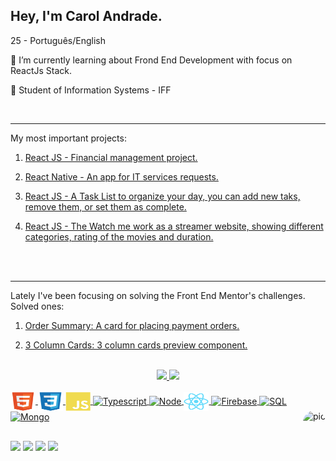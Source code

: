 ## Hey, I'm Carol Andrade.
25 - Português/English
<p> 🌱 I’m currently learning about Frond End Development with focus on ReactJs Stack.</p>
<p>🏫 Student of Information Systems - IFF</p>

<br>
<hr>
<p> My most important projects:</p>
<ol> 
  <li> <a href="https://github.com/carol-andradech/dtmoney"><p>React JS - Financial management project. </p> </a> </li> 
  <li> <a href="https://github.com/carol-andradech/rockethelp"><p>React Native - An app for IT services requests. </p> </a></li> 
   <li> <a href="https://github.com/carol-andradech/Desafio-Task-List"><p>React JS - A Task List to organize your day, you can add new taks, remove them, or set them as complete.</p> </a></li> 
  <li> <a href="https://github.com/carol-andradech/Desafio-WatchMe"><p>React JS - The Watch me work as a streamer website, showing different categories, rating of the movies and duration.</p> </a></li> 
</ol>

<br>
<br>
<hr>
<p> Lately I've been focusing on solving the Front End Mentor's challenges. Solved ones:</p>
<ol> 
  <li> <a href="https://github.com/carol-andradech/Challenge-OrderSummary"><p>Order Summary: A card for placing payment orders. </p> </a> </li> 
  <li> <a href="https://github.com/carol-andradech/Challenge-3-column-preview-card-component"><p>3 Column Cards: 3 column cards preview component. </p> </a></li> 
</ol>

<br>


<div align="center">
  <a href="https://github.com/carol-andradech">
  <img height="180em" src="https://github-readme-stats.vercel.app/api?username=carol-andradech&show_icons=true&theme=dracula&include_all_commits=true&count_private=true"/>
  <img height="180em" src="https://github-readme-stats.vercel.app/api/top-langs/?username=carol-andradech&layout=compact&langs_count=7&theme=dracula"/>
</div>
<div style="display: inline_block"><br>
  <img align="center" alt="HTML" height="30" width="40" src="https://raw.githubusercontent.com/devicons/devicon/master/icons/html5/html5-original.svg">
  <img align="center" alt="CSS" height="30" width="40" src="https://raw.githubusercontent.com/devicons/devicon/master/icons/css3/css3-original.svg">
  <img align="center" alt="Js" height="30" width="40" src="https://raw.githubusercontent.com/devicons/devicon/master/icons/javascript/javascript-plain.svg">
  <img align="center" alt="Typescript" height="30" width="40" src="https://cdn.jsdelivr.net/gh/devicons/devicon/icons/typescript/typescript-original.svg" />      
  <img align="center" alt="Node" height="50" width="40" src="https://cdn.jsdelivr.net/gh/devicons/devicon/icons/nodejs/nodejs-plain-wordmark.svg">
  <img align="center" alt="React" height="30" width="40" src="https://raw.githubusercontent.com/devicons/devicon/master/icons/react/react-original.svg">
 <img align="center" alt="Firebase" height="30" width="40"src="https://cdn.jsdelivr.net/gh/devicons/devicon/icons/firebase/firebase-plain-wordmark.svg" />  
  <img align="center" alt="SQL" height="50" width="40" src="https://cdn.jsdelivr.net/gh/devicons/devicon/icons/mysql/mysql-plain-wordmark.svg">
  <img align="center" alt="Mongo" height="50" width="40" src="https://cdn.jsdelivr.net/gh/devicons/devicon/icons/mongodb/mongodb-plain-wordmark.svg">
  <img align="right" alt="pic" height="150" style="border-radius:50px;" src="https://media.discordapp.net/attachments/436294955049156608/939416903514980382/download20210705182123.png">
</div>
  
  ##
 
<div> 
  <a href="https://www.linkedin.com/in/ana-carolina-andrade-988635216" target="_blank"><img src="https://img.shields.io/badge/-LinkedIn-%230077B5?style=for-the-badge&logo=linkedin&logoColor=white" target="_blank"></a> 
  <a href="https://instagram.com/carol_andradeac" target="_blank"><img src="https://img.shields.io/badge/-Instagram-%23E4405F?style=for-the-badge&logo=instagram&logoColor=white" target="_blank"></a>
 <a href="https://discord.gg/Annabeth#2307" target="_blank"><img src="https://img.shields.io/badge/Discord-7289DA?style=for-the-badge&logo=discord&logoColor=white" target="_blank"></a> 
  <a href = "mailto:carol.andradechagas@gmail.com"><img src="https://img.shields.io/badge/-Gmail-%23333?style=for-the-badge&logo=gmail&logoColor=white" target="_blank"></a>
  
 
</div>
